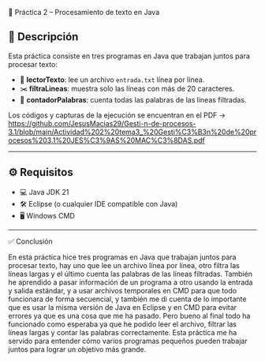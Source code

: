 📄 Práctica 2 – Procesamiento de texto en Java

## 📌 Descripción
Esta práctica consiste en tres programas en Java que trabajan juntos para procesar texto:

- 📝 **lectorTexto**: lee un archivo `entrada.txt` línea por línea.  
- ✂️ **filtraLineas**: muestra solo las líneas con más de 20 caracteres.  
- 🔢 **contadorPalabras**: cuenta todas las palabras de las líneas filtradas.  

Los códigos y capturas de la ejecución se encuentran en el PDF -> https://github.com/JesusMacias29/Gesti-n-de-procesos-3.1/blob/main/Actividad%202%20tema3_%20Gesti%C3%B3n%20de%20procesos%203.1%20JES%C3%9AS%20MAC%C3%8DAS.pdf

---

## ⚙️ Requisitos
- 💻 Java JDK 21  
- 🛠️ Eclipse (o cualquier IDE compatible con Java)  
- 🖥️ Windows CMD

---

✅ Conclusión

En esta práctica hice tres programas en Java que trabajan juntos para procesar texto, hay uno que lee un archivo línea por línea, 
otro filtra las líneas largas y el último cuenta las palabras de las líneas filtradas. También he aprendido a pasar información de un programa a otro 
usando la entrada y salida estándar, y a usar archivos temporales en CMD para que todo funcionara de forma secuencial, y también me di cuenta de lo 
importante que es usar la misma versión de Java en Eclipse y en CMD para evitar errores ya que es una cosa que me ha pasado. Pero bueno al final todo 
ha funcionado como esperaba ya que he podido leer el archivo, filtrar las líneas largas y contar las palabras correctamente. Esta práctica me ha servido 
para entender cómo varios programas pequeños pueden trabajar juntos para lograr un objetivo más grande.
